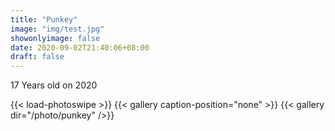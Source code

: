 ```yaml
---
title: "Punkey"
image: "img/test.jpg"
showonlyimage: false
date: 2020-09-02T21:40:06+08:00
draft: false
---
```

17 Years old on 2020
<!--more-->
{{< load-photoswipe >}} 
{{< gallery caption-position="none" >}}
{{< gallery dir="/photo/punkey" />}}